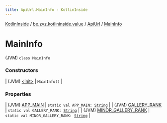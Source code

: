 ```yaml
---
title: ApiUrl.MainInfo - KotlinInside
---
```


[KotlinInside](../../../index.html) / [be.zvz.kotlininside.value](../../index.html) / [ApiUrl](../index.html) / [MainInfo](./index.html)

# MainInfo

(JVM) `class MainInfo`

### Constructors

| (JVM) [&lt;init&gt;](-init-.html) | `MainInfo()` |

### Properties

| (JVM) [APP_MAIN](-a-p-p_-m-a-i-n.html) | `static val APP_MAIN: `[`String`](https://kotlinlang.org/api/latest/jvm/stdlib/kotlin/-string/index.html) |
| (JVM) [GALLERY_RANK](-g-a-l-l-e-r-y_-r-a-n-k.html) | `static val GALLERY_RANK: `[`String`](https://kotlinlang.org/api/latest/jvm/stdlib/kotlin/-string/index.html) |
| (JVM) [MINOR_GALLERY_RANK](-m-i-n-o-r_-g-a-l-l-e-r-y_-r-a-n-k.html) | `static val MINOR_GALLERY_RANK: `[`String`](https://kotlinlang.org/api/latest/jvm/stdlib/kotlin/-string/index.html) |

